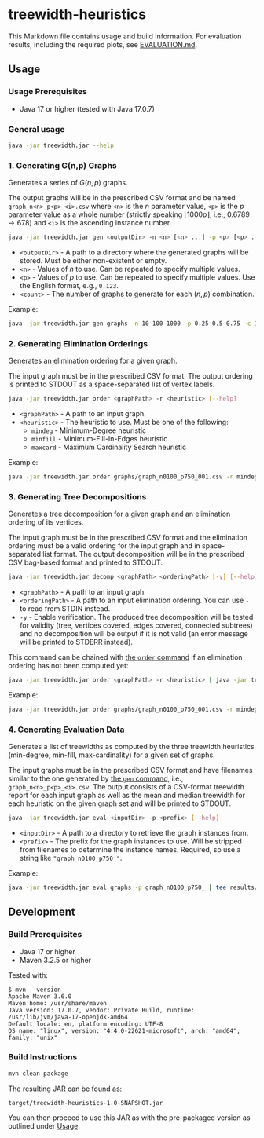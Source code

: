 # treewidth-heuristics

This Markdown file contains usage and build information. For evaluation results, including the required plots, see [EVALUATION.md](EVALUATION.md).

## Usage

### Usage Prerequisites

- Java 17 or higher (tested with Java 17.0.7)

### General usage

```sh
java -jar treewidth.jar --help
```

### 1. Generating G(n,p) Graphs

Generates a series of $G(n,p)$ graphs.

The output graphs will be in the prescribed CSV format and be named `graph_n<n>_p<p>_<i>.csv` where `<n>` is the $n$ parameter value, `<p>` is the $p$ parameter value as a whole number (strictly speaking $\lfloor 1000p \rfloor$, i.e., $0.6789 \to 678$) and `<i>` is the ascending instance number.

```sh
java -jar treewidth.jar gen <outputDir> -n <n> [<n> ...] -p <p> [<p> ...] -c <count> [--help]
```

- `<outputDir>` - A path to a directory where the generated graphs will be stored. Must be either non-existent or empty.
- `<n>` - Values of $n$ to use. Can be repeated to specify multiple values.
- `<p>` - Values of $p$ to use. Can be repeated to specify multiple values. Use the English format, e.g., `0.123`.
- `<count>` - The number of graphs to generate for each $(n, p)$ combination.

Example:

```sh
java -jar treewidth.jar gen graphs -n 10 100 1000 -p 0.25 0.5 0.75 -c 100
```

### 2. Generating Elimination Orderings

Generates an elimination ordering for a given graph.

The input graph must be in the prescribed CSV format. The output ordering is printed to STDOUT as a space-separated list of vertex labels.

```sh
java -jar treewidth.jar order <graphPath> -r <heuristic> [--help]
```

- `<graphPath>` - A path to an input graph.
- `<heuristic>` - The heuristic to use. Must be one of the following:
  - `mindeg` - Minimum-Degree heuristic
  - `minfill` - Minimum-Fill-In-Edges heuristic
  - `maxcard` - Maximum Cardinality Search heuristic

Example:

```sh
java -jar treewidth.jar order graphs/graph_n0100_p750_001.csv -r mindeg
```

### 3. Generating Tree Decompositions

Generates a tree decomposition for a given graph and an elimination ordering of its vertices.

The input graph must be in the prescribed CSV format and the elimination ordering must be a valid ordering for the input graph and in space-separated list format. The output decomposition will be in the prescribed CSV bag-based format and printed to STDOUT.

```sh
java -jar treewidth.jar decomp <graphPath> <orderingPath> [-y] [--help]
```

- `<graphPath>` - A path to an input graph.
- `<orderingPath>` - A path to an input elimination ordering. You can use `-` to read from STDIN instead.
- `-y` - Enable verification. The produced tree decomposition will be tested for validity (tree, vertices covered, edges covered, connected subtrees) and no decomposition will be output if it is not valid (an error message will be printed to STDERR instead).

This command can be chained with [the `order` command](#2-generating-elimination-orderings) if an elimination ordering has not been computed yet:

```sh
java -jar treewidth.jar order <graphPath> -r <heuristic> | java -jar treewidth.jar decomp <graphPath> -
```

Example:

```sh
java -jar treewidth.jar order graphs/graph_n0100_p750_001.csv -r mindeg | java -jar treewidth.jar decomp graphs/graph_n0100_p750_001.csv -
```

### 4. Generating Evaluation Data

Generates a list of treewidths as computed by the three treewidth heuristics (min-degree, min-fill, max-cardinality) for a given set of graphs.

The input graphs must be in the prescribed CSV format and have filenames similar to the one generated by [the `gen` command](#1-generating-gnp-graphs), i.e., `graph_n<n>_p<p>_<i>.csv`. The output consists of a CSV-format treewidth report for each input graph as well as the mean and median treewidth for each heuristic on the given graph set and will be printed to STDOUT.

```sh
java -jar treewidth.jar eval <inputDir> -p <prefix> [--help]
```

- `<inputDir>` - A path to a directory to retrieve the graph instances from.
- `<prefix>` - The prefix for the graph instances to use. Will be stripped from filenames to determine the instance names. Required, so use a string like `"graph_n0100_p750_"`.

Example:

```sh
java -jar treewidth.jar eval graphs -p graph_n0100_p750_ | tee results/graph_n0100_p750.csv
```

## Development

### Build Prerequisites

- Java 17 or higher
- Maven 3.2.5 or higher

Tested with:

```text
$ mvn --version
Apache Maven 3.6.0
Maven home: /usr/share/maven
Java version: 17.0.7, vendor: Private Build, runtime: /usr/lib/jvm/java-17-openjdk-amd64
Default locale: en, platform encoding: UTF-8
OS name: "linux", version: "4.4.0-22621-microsoft", arch: "amd64", family: "unix"
```

### Build Instructions

```sh
mvn clean package
```

The resulting JAR can be found as:

```text
target/treewidth-heuristics-1.0-SNAPSHOT.jar
```

You can then proceed to use this JAR as with the pre-packaged version as outlined under [Usage](#usage).
